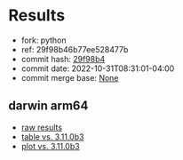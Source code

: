 # Results

- fork: python
- ref: 29f98b46b77ee528477b
- commit hash: [29f98b4](https://github.com/python/cpython/commit/29f98b4)
- commit date: 2022-10-31T08:31:01-04:00
- commit merge base: [None](https://github.com/python/cpython/commit/None)

## darwin arm64

- [raw results](bm-20221031-darwin-arm64-python-29f98b46b77ee528477b-3.12.0a1+-29f98b4.json)
- [table vs. 3.11.0b3](bm-20221031-darwin-arm64-python-29f98b46b77ee528477b-3.12.0a1+-29f98b4-vs-3.11.0b3.md)
- [plot vs. 3.11.0b3](bm-20221031-darwin-arm64-python-29f98b46b77ee528477b-3.12.0a1+-29f98b4-vs-3.11.0b3.png)

